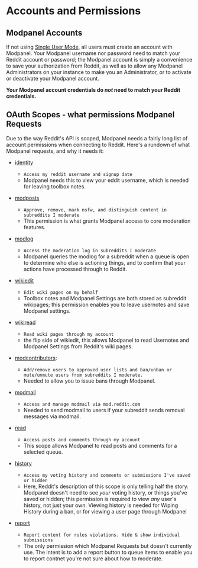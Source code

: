 # Accounts and Permissions

## Modpanel Accounts

If not using [Single User Mode](setup.md#single-user-mode-setup), all users 
must create an account with Modpanel. Your Modpanel username nor password need 
to match your Reddit account or password; the Modpanel account is simply a 
convenience to save your authorization from Reddit, as well as to allow any 
Modpanel Administrators on your instance to make you an Administrator, or to 
activate or deactivate your Modpanel account.

**Your Modpanel account credentials do *not* need to match your Reddit credentials.**


## OAuth Scopes - what permissions Modpanel Requests 

Due to the way Reddit's API is scoped, Modpanel needs a fairly long list of 
account permissions when connecting to Reddit. Here's a rundown of what 
Modpanel requests, and why it needs it:

* [identity](https://www.reddit.com/dev/api/oauth/#scope_identity)
	* `Access my reddit username and signup date`
	* Modpanel needs this to view your eddit username, which is needed for 
	leaving toolbox notes.

* [modposts](https://www.reddit.com/dev/api/oauth/#scope_modposts)
	* `Approve, remove, mark nsfw, and distinguish content in subreddits I moderate`
	* This permission is what grants Modpanel access to core moderation features.

* [modlog](https://www.reddit.com/dev/api/oauth/#scope_modlog)
	* `Access the moderation log in subreddits I moderate`
	* Modpanel queries the modlog for a subreddit when a queue is open to 
	determine who else is actioning things, and to confirm that your actions 
	have processed through to Reddit.

* [wikiedit](https://www.reddit.com/dev/api/oauth/#scope_wikiedit)
	* `Edit wiki pages on my behalf`
	* Toolbox notes and Modpanel Settings are both stored as subreddit wikipages;
	this permission enables you to leave usernotes and save Modpanel settings.

* [wikiread](https://www.reddit.com/dev/api/oauth/#scope_wikiread)
	* `Read wiki pages through my account`
	* the flip side of wikiedit, this allows Modpanel to read Usernotes and 
	Modpanel Settings from Reddit's wiki pages.

* [modcontributors](https://www.reddit.com/dev/api/oauth/#scope_modcontributors):
	* `Add/remove users to approved user lists and ban/unban or mute/unmute users from subreddits I moderate.`
	* Needed to allow you to issue bans through Modpanel.

* [modmail](https://www.reddit.com/dev/api/oauth/#scope_modmail)
	* `Access and manage modmail via mod.reddit.com`
	* Needed to send modmail to users if your subreddit sends removal messages 
	via modmail.

* [read](https://www.reddit.com/dev/api/oauth/#scope_read)
	* `Access posts and comments through my account`
	* This scope allows Modpanel to read posts and comments for a selected queue.

* [history](https://www.reddit.com/dev/api/oauth/#scope_history)
	* `Access my voting history and comments or submissions I've saved or hidden`
	* Here, Reddit's description of this scope is only telling half the story. 
	Modpanel doesn't need to see *your* voting history, or things you've saved 
	or hidden; this permission is required to view *any* user's history, not 
	just your own. Viewing history is needed for Wiping History during a ban, 
	or for viewing a user page through Modpanel

* [report](https://www.reddit.com/dev/api/oauth/#scope_report)
	* `Report content for rules violations. Hide & show individual submissions` 
	* The only permission which Modpanel Requests but doesn't currently use. 
	The intent is to add a report button to queue items to enable you to report 
	contnet you're not sure about how to moderate.